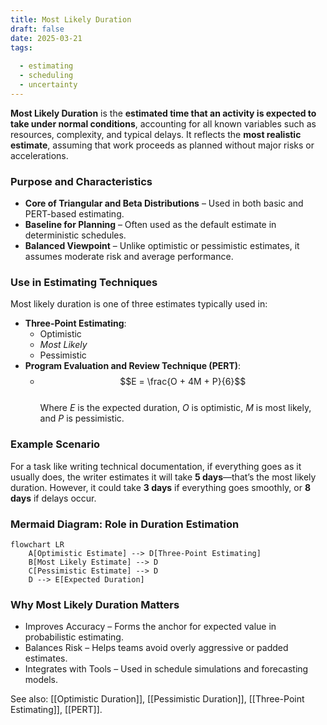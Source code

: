 ```yaml
---
title: Most Likely Duration  
draft: false
date: 2025-03-21  
tags:  
    
  - estimating  
  - scheduling  
  - uncertainty  
---
```


**Most Likely Duration** is the **estimated time that an activity is expected to take under normal conditions**, accounting for all known variables such as resources, complexity, and typical delays. It reflects the **most realistic estimate**, assuming that work proceeds as planned without major risks or accelerations.

### **Purpose and Characteristics**
- **Core of Triangular and Beta Distributions** – Used in both basic and PERT-based estimating.
- **Baseline for Planning** – Often used as the default estimate in deterministic schedules.
- **Balanced Viewpoint** – Unlike optimistic or pessimistic estimates, it assumes moderate risk and average performance.

### **Use in Estimating Techniques**
Most likely duration is one of three estimates typically used in:
- **Three-Point Estimating**: 
  - Optimistic
  - *Most Likely*
  - Pessimistic
- **Program Evaluation and Review Technique (PERT)**:
  - $$E = \frac{O + 4M + P}{6}$$  
  Where *E* is the expected duration, *O* is optimistic, *M* is most likely, and *P* is pessimistic.

### **Example Scenario**
For a task like writing technical documentation, if everything goes as it usually does, the writer estimates it will take **5 days**—that’s the most likely duration. However, it could take **3 days** if everything goes smoothly, or **8 days** if delays occur.

### **Mermaid Diagram: Role in Duration Estimation**
```mermaid
flowchart LR
    A[Optimistic Estimate] --> D[Three-Point Estimating]
    B[Most Likely Estimate] --> D
    C[Pessimistic Estimate] --> D
    D --> E[Expected Duration]
```

### Why Most Likely Duration Matters

- Improves Accuracy – Forms the anchor for expected value in probabilistic estimating.
- Balances Risk – Helps teams avoid overly aggressive or padded estimates.
- Integrates with Tools – Used in schedule simulations and forecasting models.

See also: [[Optimistic Duration]], [[Pessimistic Duration]], [[Three-Point Estimating]], [[PERT]].